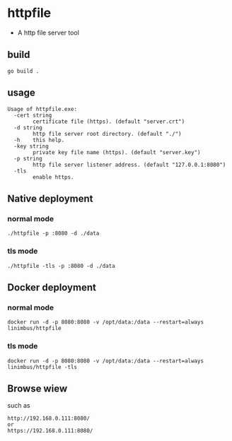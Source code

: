 # httpfile
- A http file server tool

## build
```
go build .
```

## usage
```
Usage of httpfile.exe:
  -cert string
        certificate file (https). (default "server.crt")
  -d string
        http file server root directory. (default "./")
  -h    this help.
  -key string
        private key file name (https). (default "server.key")
  -p string
        http file server listener address. (default "127.0.0.1:8080")
  -tls
        enable https.
```

## Native deployment

### normal mode

```
./httpfile -p :8080 -d ./data
```

### tls mode
```
./httpfile -tls -p :8080 -d ./data
```

## Docker deployment

### normal mode

```
docker run -d -p 8080:8080 -v /opt/data:/data --restart=always linimbus/httpfile
```

### tls mode

```
docker run -d -p 8080:8080 -v /opt/data:/data --restart=always linimbus/httpfile -tls
```

## Browse wiew

such as
```
http://192.168.0.111:8080/
or
https://192.168.0.111:8080/
```
